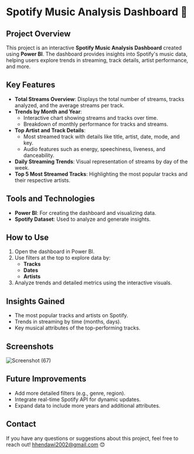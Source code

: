 # Spotify Music Analysis Dashboard 🎵

## Project Overview
This project is an interactive **Spotify Music Analysis Dashboard** created using **Power BI**. The dashboard provides insights into Spotify's music data, helping users explore trends in streaming, track details, artist performance, and more.

## Key Features
- **Total Streams Overview**: Displays the total number of streams, tracks analyzed, and the average streams per track.
- **Trends by Month and Year**: 
  - Interactive chart showing streams and tracks over time.
  - Breakdown of monthly performance for tracks and streams.
- **Top Artist and Track Details**:
  - Most streamed track with details like title, artist, date, mode, and key.
  - Audio features such as energy, speechiness, liveness, and danceability.
- **Daily Streaming Trends**: Visual representation of streams by day of the week.
- **Top 5 Most Streamed Tracks**: Highlighting the most popular tracks and their respective artists.

## Tools and Technologies
- **Power BI**: For creating the dashboard and visualizing data.
- **Spotify Dataset**: Used to analyze and generate insights.

## How to Use
1. Open the dashboard in Power BI.
2. Use filters at the top to explore data by:
   - **Tracks**
   - **Dates**
   - **Artists**
3. Analyze trends and detailed metrics using the interactive visuals.

## Insights Gained
- The most popular tracks and artists on Spotify.
- Trends in streaming by time (months, days).
- Key musical attributes of the top-performing tracks.

## Screenshots
![Screenshot (67)](https://github.com/user-attachments/assets/dddd1d34-32f1-4735-b60e-e05d16efcebc)


## Future Improvements
- Add more detailed filters (e.g., genre, region).
- Integrate real-time Spotify API for dynamic updates.
- Expand data to include more years and additional attributes.

## Contact
If you have any questions or suggestions about this project, feel free to reach out! hhendawi2002@gmail.com
😊
